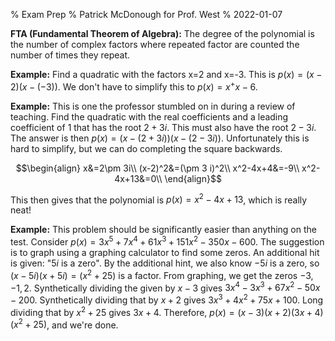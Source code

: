 % Exam Prep
% Patrick McDonough for Prof. West
% 2022-01-07

**FTA (Fundamental Theorem of Algebra):** The degree of the polynomial is the number of complex factors where repeated factor are counted the number of times they repeat.

**Example:** Find a quadratic with the factors x=2 and x=-3. This is $p(x)=(x-2)(x-(-3))$. We don't have to simplify this to $p(x)=x^+x-6$.

**Example:** This is one the professor stumbled on in during a review of teaching. Find the quadratic with the real coefficients and a leading coefficient of $1$ that has the root $2+3i$.
This must also have the root $2-3i$. The answer is then $p(x)=(x-(2+3i))(x-(2-3i))$. Unfortunately this is hard to simplify, but we can do completing the square backwards.

$$\begin{align}
x&=2\pm 3i\\
(x-2)^2&=(\pm 3 i)^2\\
x^2-4x+4&=-9\\
x^2-4x+13&=0\\
\end{align}$$

This then gives that the polynomial is $p(x)=x^2-4x+13$, which is really neat!

**Example:** This problem should be significantly easier than anything on the test.
Consider $p(x)=3x^5+7x^4+61x^3+151x^2-350x-600$.
The suggestion is to graph using a graphing calculator to find some zeros.
An additional hit is given: "$5i$ is a zero".
By the additional hint, we also know $-5i$ is a zero, so $(x-5i)(x+5i)=(x^2+25)$ is a factor.
From graphing, we get the zeros $-3,-1,2$.
Synthetically dividing the given by $x-3$ gives $3x^4-3x^3+67x^2-50x-200$.
Synthetically dividing that by $x+2$ gives $3x^3+4x^2+75x+100$.
Long dividing that by $x^2+25$ gives $3x+4$.
Therefore, $p(x)=(x-3)(x+2)(3x+4)(x^2+25)$, and we're done.

